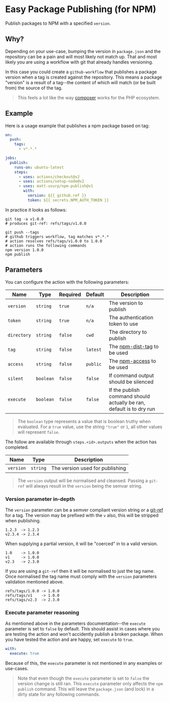 # Easy Package Publishing (for NPM)

Publish packages to NPM with a specified `version`.

## Why?

Depending on your use-case, bumping the version in `package.json` and the repository can be a pain and will most likely not match up.
That and most likely you are using a workflow with git that already handles versioning.

In this case you could create a `github-workflow` that publishes a package version when a tag is created against the repository.
This means a package "version" is a result of a tag--the content of which will match (or be built from) the source of the tag.

> This feels a lot like the way [composer](https://getcomposer.org/) works for the PHP ecosystem.

## Example

Here is a usage example that publishes a npm package based on tag:

```yaml
on:
  push:
    tags:
      - v*.*.*

jobs:
  publish:
    runs-on: ubuntu-latest
    steps:
      - uses: actions/checkout@v2
      - uses: actions/setup-node@v2
      - uses: matt-usurp/npm-publish@v1
        with:
          version: ${{ github.ref }}
          token: ${{ secrets.NPM_AUTH_TOKEN }}
```

In practice it looks as follows:

```
git tag -a v1.0.0
# produces git-ref: refs/tags/v1.0.0

git push --tags
# github triggers workflow, tag matches v*.*.*
# action resolves refs/tags/v1.0.0 to 1.0.0
# action runs the following commands
npm version 1.0.0
npm publish
```

## Parameters

You can configure the action with the following parameters:

| Name | Type | Required | Default | Description |
| ---- | ---- | -------- | ------- | ----------- |
| `version` | `string` | `true` | `n/a` | The version to publish |
| `token` | `string` | `true` | `n/a` | The authentication token to use |
| `directory` | `string` | `false` | `cwd` | The directory to publish |
| `tag` | `string` | `false` | `latest` | The [npm-dist-tag](https://docs.npmjs.com/cli/v7/commands/npm-dist-tag) to be used |
| `access` | `string` | `false` | `public` | The [npm-access](https://docs.npmjs.com/cli/v7/commands/npm-access) to be used |
| `silent` | `boolean` | `false` | `false` | If command output should be silenced |
| `execute` | `boolean` | `false` | `false` | If the publish command should actually be ran, default is to dry run |

> The `boolean` type represents a value that is boolean truthy when evaluated.
> For a `true` value, use the string `"true"` or `1`, all other values will represent `false`.

The follow are available through `steps.<id>.outputs` when the action has completed.

| Name | Type | Description |
| ---- | ---- | ----------- |
| `version` | `string` | The version used for publishing |

> The `version` output will be normalised and cleansed.
> Passing a `git-ref` will always result in the `version` being the semvar string.

### Version parameter in-depth

The `version` parameter can be a semver compliant version string or a [git-ref](https://git-scm.com/book/en/v2/Git-Internals-Git-References) for a tag.
The version may be prefixed with the `v` also, this will be stripped when publishing.

```
1.2.3  -> 1.2.3
v2.3.4 -> 2.3.4
```

When supplying a partial version, it will be "coerced" in to a valid version.

```
1.0    -> 1.0.0
v1     -> 1.0.0
v2.3   -> 2.3.0
```

If you are using a `git-ref` then it will be normalised to just the tag name.
Once normalised the tag name must comply with the `version` parameters validation mentioned above.

```
refs/tags/1.0.0 -> 1.0.0
refs/tags/v1    -> 1.0.0
refs/tags/v2.3  -> 2.3.0
```

### Execute parameter reasoning

As mentioned above in the parameters documentation--the `execute` parameter is set to `false` by default.
This should assist in cases where you are testing the action and won't accidently publish a broken package.
When you have tested the action and are happy, set `execute` to `true`.

```yaml
with:
  execute: true
```

Because of this, the `execute` parameter is not mentioned in any examples or use-cases.

> Note that even though the `execute` parameter is set to `false` the version change is still ran.
> This `execute` parameter only affects the `npm publish` command.
> This will leave the `package.json` (and lock) in a dirty state for any following commands.
